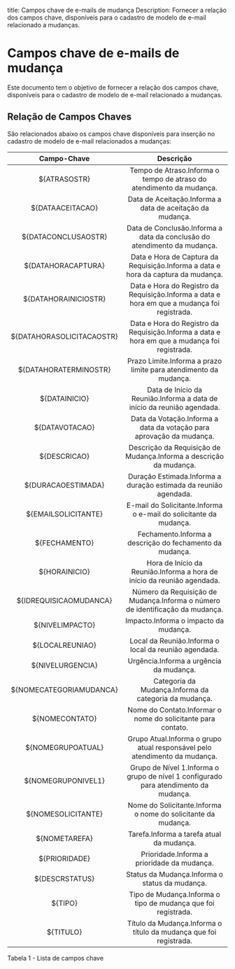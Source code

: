 title: Campos chave de e-mails de mudança
Description: Fornecer a relação dos campos chave, disponíveis para o cadastro de modelo de e-mail relacionado a mudanças.
# Campos chave de e-mails de mudança

Este documento tem o objetivo de fornecer a relação dos campos chave,
disponíveis para o cadastro de modelo de e-mail relacionado a mudanças.

Relação de Campos Chaves
----------------------------

São relacionados abaixo os campos chave disponíveis para inserção no cadastro de
modelo de e-mail relacionados a mudanças:

|        Campo-Chave        |                                                  Descrição                                                 |
|:-------------------------:|:----------------------------------------------------------------------------------------------------------:|
|        ${ATRASOSTR}       |             Tempo de Atraso.Informa o tempo de atraso do atendimento da mudança.             |
|      ${DATAACEITACAO}     |                   Data de Aceitação.Informa a data de aceitação da mudança.                  |
|    ${DATACONCLUSAOSTR}    |           Data de Conclusão.Informa a data da conclusão do atendimento da mudança.           |
|     ${DATAHORACAPTURA}    |       Data e Hora de Captura da Requisição.Informa a data e hora da captura da mudança.      |
|    ${DATAHORAINICIOSTR}   | Data e Hora do Registro da Requisição.Informa a data e hora em que a mudança foi registrada. |
| ${DATAHORASOLICITACAOSTR} | Data e Hora do Registro da Requisição.Informa a data e hora em que a mudança foi registrada. |
|   ${DATAHORATERMINOSTR}   |               Prazo Limite.Informa a prazo limite para atendimento da mudança.               |
|       ${DATAINICIO}       |                   Data de Início da Reunião.Informa a data de início da reunião agendada.                  |
|       ${DATAVOTACAO}      |             Data da Votação.Informa a data da votação para aprovação da mudança.             |
|        ${DESCRICAO}       |              Descrição da Requisição de Mudança.Informa a descrição da mudança.              |
|     ${DURACAOESTIMADA}    |                      Duração Estimada.Informa a duração estimada da reunião agendada.                      |
|    ${EMAILSOLICITANTE}    |               E-mail do Solicitante.Informa o e-mail do solicitante da mudança.              |
|       ${FECHAMENTO}       |                   Fechamento.Informa a descrição do fechamento da mudança.                   |
|       ${HORAINICIO}       |                   Hora de Início da Reunião.Informa a hora de início da reunião agendada.                  |
|   ${IDREQUISICAOMUDANCA}  |         Número da Requisição de Mudança.Informa o número de identificação da mudança.        |
|      ${NIVELIMPACTO}      |                             Impacto.Informa o impacto da mudança.                            |
|      ${LOCALREUNIAO}      |                            Local da Reunião.Informa o local da reunião agendada.                           |
|      ${NIVELURGENCIA}     |                            Urgência.Informa a urgência da mudança.                           |
|  ${NOMECATEGORIAMUDANCA}  |                     Categoria da Mudança.Informa da categoria da mudança.                    |
|       ${NOMECONTATO}      |                        Nome do Contato.Informar o nome do solicitante para contato.                        |
|     ${NOMEGRUPOATUAL}     |          Grupo Atual.Informa o grupo atual responsável pelo atendimento da mudança.          |
|     ${NOMEGRUPONIVEL1}    |     Grupo de Nível 1.Informa o grupo de nível 1 configurado para atendimento da mudança.     |
|     ${NOMESOLICITANTE}    |                 Nome do Solicitante.Informa o nome do solicitante da mudança.                |
|       ${NOMETAREFA}       |                           Tarefa.Informa a tarefa atual da mudança.                          |
|       ${PRIORIDADE}       |                          Prioridade.Informa a prioridade da mudança.                         |
|       ${DESCRSTATUS}      |                        Status da Mudança.Informa o status da mudança.                        |
|          ${TIPO}          |          Tipo de Mudança.Informa o tipo de mudança que foi registrada.         |
|         ${TITULO}         |               Título da Mudança.Informa o título da mudança que foi registrada.              |


Tabela 1 - Lista de campos chave


<!-- !!! tip "About"

    <b>Product/Version:</b> CITSmart | 9.00 &nbsp;&nbsp;
    <b>Updated:</b>01/18/2021 – Anna Martins
